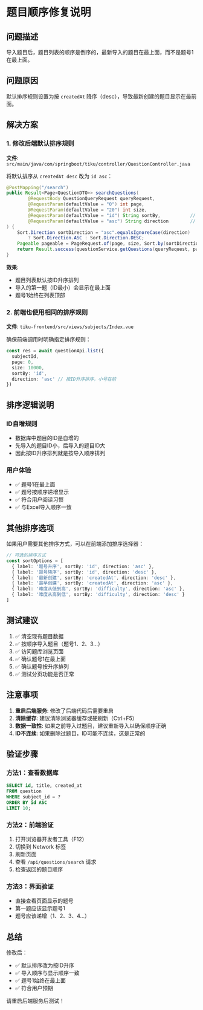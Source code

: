 # 题目顺序修复说明

## 问题描述
导入题目后，题目列表的顺序是倒序的，最新导入的题目在最上面，而不是题号1在最上面。

## 问题原因
默认排序规则设置为按 `createdAt` 降序（desc），导致最新创建的题目显示在最前面。

## 解决方案

### 1. 修改后端默认排序规则
**文件**: `src/main/java/com/springboot/tiku/controller/QuestionController.java`

将默认排序从 `createdAt desc` 改为 `id asc`：

```java
@PostMapping("/search")
public Result<Page<QuestionDTO>> searchQuestions(
        @RequestBody QuestionQueryRequest queryRequest,
        @RequestParam(defaultValue = "0") int page,
        @RequestParam(defaultValue = "20") int size,
        @RequestParam(defaultValue = "id") String sortBy,           // 改为id
        @RequestParam(defaultValue = "asc") String direction        // 改为asc
) {
    Sort.Direction sortDirection = "asc".equalsIgnoreCase(direction) 
        ? Sort.Direction.ASC : Sort.Direction.DESC;
    Pageable pageable = PageRequest.of(page, size, Sort.by(sortDirection, sortBy));
    return Result.success(questionService.getQuestions(queryRequest, pageable));
}
```

**效果**: 
- 题目列表默认按ID升序排列
- 导入的第一题（ID最小）会显示在最上面
- 题号1始终在列表顶部

### 2. 前端也使用相同的排序规则
**文件**: `tiku-frontend/src/views/subjects/Index.vue`

确保前端调用时明确指定排序规则：

```typescript
const res = await questionApi.list({
  subjectId,
  page: 0,
  size: 10000,
  sortBy: 'id',
  direction: 'asc' // 按ID升序排序，小号在前
})
```

## 排序逻辑说明

### ID自增规则
- 数据库中题目的ID是自增的
- 先导入的题目ID小，后导入的题目ID大
- 因此按ID升序排列就是按导入顺序排列

### 用户体验
- ✅ 题号1在最上面
- ✅ 题号按顺序递增显示
- ✅ 符合用户阅读习惯
- ✅ 与Excel导入顺序一致

## 其他排序选项

如果用户需要其他排序方式，可以在前端添加排序选择器：

```typescript
// 可选的排序方式
const sortOptions = [
  { label: '题号升序', sortBy: 'id', direction: 'asc' },
  { label: '题号降序', sortBy: 'id', direction: 'desc' },
  { label: '最新创建', sortBy: 'createdAt', direction: 'desc' },
  { label: '最早创建', sortBy: 'createdAt', direction: 'asc' },
  { label: '难度从低到高', sortBy: 'difficulty', direction: 'asc' },
  { label: '难度从高到低', sortBy: 'difficulty', direction: 'desc' }
]
```

## 测试建议

1. ✅ 清空现有题目数据
2. ✅ 按顺序导入题目（题号1、2、3...）
3. ✅ 访问题库浏览页面
4. ✅ 确认题号1在最上面
5. ✅ 确认题号按升序排列
6. ✅ 测试分页功能是否正常

## 注意事项

1. **重启后端服务**: 修改了后端代码后需要重启
2. **清除缓存**: 建议清除浏览器缓存或硬刷新（Ctrl+F5）
3. **数据一致性**: 如果之前导入过题目，建议重新导入以确保顺序正确
4. **ID不连续**: 如果删除过题目，ID可能不连续，这是正常的

## 验证步骤

### 方法1：查看数据库
```sql
SELECT id, title, created_at 
FROM question 
WHERE subject_id = ? 
ORDER BY id ASC 
LIMIT 10;
```

### 方法2：前端验证
1. 打开浏览器开发者工具（F12）
2. 切换到 Network 标签
3. 刷新页面
4. 查看 `/api/questions/search` 请求
5. 检查返回的题目顺序

### 方法3：界面验证
- 直接查看页面显示的题号
- 第一题应该显示题号1
- 题号应该递增（1、2、3、4...）

## 总结

修改后：
- ✅ 默认排序改为按ID升序
- ✅ 导入顺序与显示顺序一致
- ✅ 题号1始终在最上面
- ✅ 符合用户预期

请重启后端服务后测试！




